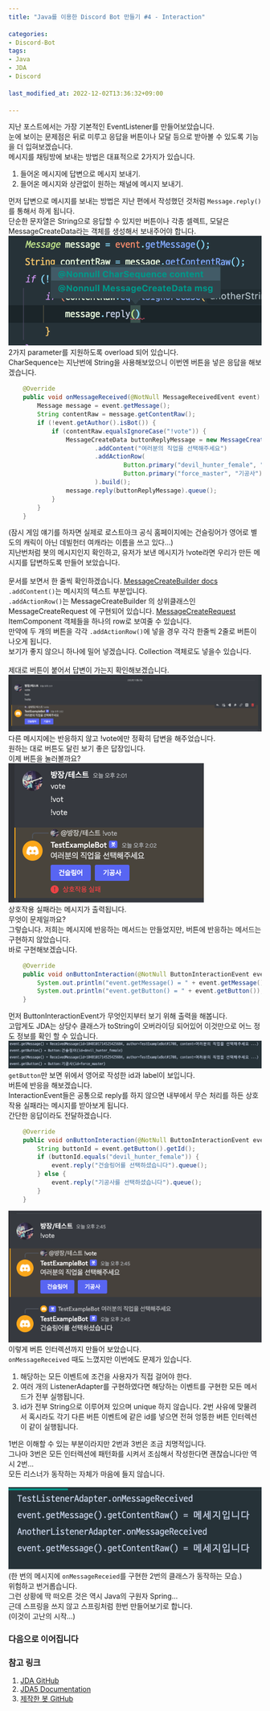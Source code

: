 ```yaml
---
title: "Java를 이용한 Discord Bot 만들기 #4 - Interaction"

categories:
- Discord-Bot
tags:
- Java
- JDA
- Discord

last_modified_at: 2022-12-02T13:36:32+09:00

---
```


지난 포스트에서는 가장 기본적인 EventListener를 만들어보았습니다.  
눈에 보이는 문제점은 뒤로 미루고 응답을 버튼이나 모달 등으로 받아볼 수 있도록 기능을 더 입혀보겠습니다.  
메시지를 채팅방에 보내는 방법은 대표적으로 2가지가 있습니다.  

1. 들어온 메시지에 답변으로 메시지 보내기.
2. 들어온 메시지와 상관없이 원하는 채널에 메시지 보내기.  

먼저 답변으로 메시지를 보내는 방법은 지난 편에서 작성했던 것처럼 `Message.reply()`를 통해서 하게 됩니다.  
단순한 문자열은 String으로 응답할 수 있지만 버튼이나 각종 셀렉트, 모달은 MessageCreateData라는 객체를 생성해서 보내주어야 합니다.  
![reply() overloading methods](/assets/images/discord_bot/4/4-1.png)  
2가지 parameter를 지원하도록 overload 되어 있습니다.  
CharSequence는 지난번에 String을 사용해보았으니 이번엔 버튼을 넣은 응답을 해보겠습니다.  
```java
    @Override
    public void onMessageReceived(@NotNull MessageReceivedEvent event) {
        Message message = event.getMessage();
        String contentRaw = message.getContentRaw();
        if (!event.getAuthor().isBot()) {
            if (contentRaw.equalsIgnoreCase("!vote")) {
                MessageCreateData buttonReplyMessage = new MessageCreateBuilder()
                        .addContent("여러분의 직업을 선택해주세요")
                        .addActionRow(
                                Button.primary("devil_hunter_female", "건슬링어"),
                                Button.primary("force_master", "기공사")
                        ).build();
                message.reply(buttonReplyMessage).queue();
            }
        }
    }
```  
(잠시 게임 얘기를 하자면 실제로 로스트아크 공식 홈페이지에는 건슬링어가 영어로 별도의 캐릭이 아닌 데빌헌터 여캐라는 이름을 쓰고 있다...)  
지난번처럼 봇의 메시지인지 확인하고, 유저가 보낸 메시지가 !vote라면 우리가 만든 메시지를 답변하도록 만들어 보았습니다.  
<br>
문서를 보면서 한 줄씩 확인하겠습니다. [MessageCreateBuilder docs](https://ci.dv8tion.net/job/JDA5/javadoc/net/dv8tion/jda/api/utils/messages/MessageCreateBuilder.html)  
`.addContent()`는 메시지의 텍스트 부분입니다.  
`.addActionRow()`는 MessageCreateBuilder 의 상위클래스인 MessageCreateRequest 에 구현되어 있습니다. [MessageCreateRequest](https://ci.dv8tion.net/job/JDA5/javadoc/net/dv8tion/jda/api/utils/messages/MessageCreateRequest.html#addActionRow(java.util.Collection))  
ItemComponent 객체들을 하나의 row로 보여줄 수 있습니다.  
만약에 두 개의 버튼을 각각 `.addActionRow()`에 넣을 경우 각각 한줄씩 2줄로 버튼이 나오게 됩니다.  
보기가 좋지 않으니 하나에 밀어 넣겠습니다. Collection 객체로도 넣을수 있습니다.  
<br>
제대로 버튼이 붙어서 답변이 가는지 확인해보겠습니다.  
![button reply](/assets/images/discord_bot/4/4-2.png)  
다른 메시지에는 반응하지 않고 !vote에만 정확히 답변을 해주었습니다.  
원하는 대로 버튼도 달린 보기 좋은 답장입니다.  
이제 버튼을 눌러볼까요?  
![button reply](/assets/images/discord_bot/4/4-3.png)  
상호작용 실패라는 메시지가 출력됩니다.  
무엇이 문제일까요?  
그렇습니다. 저희는 메시지에 반응하는 메서드는 만들었지만, 버튼에 반응하는 메서드는 구현하지 않았습니다.  
바로 구현해보겠습니다.  
```java
    @Override
    public void onButtonInteraction(@NotNull ButtonInteractionEvent event) {
        System.out.println("event.getMessage() = " + event.getMessage());
        System.out.println("event.getButton() = " + event.getButton());
    }
```  
먼저 ButtonInteractionEvent가 무엇인지부터 보기 위해 출력을 해봅니다.  
고맙게도 JDA는 상당수 클래스가 toString이 오버라이딩 되어있어 이것만으로 어느 정도 정보를 확인 할 수 있습니다.  
![button result](/assets/images/discord_bot/4/4-4.png)  
`getButton`만 보면 위에서 영어로 작성한 id과 label이 보입니다.  
버튼에 반응을 해보겠습니다.  
InteractionEvent들은 공통으로 reply를 하지 않으면 내부에서 무슨 처리를 하든 상호작용 실패라는 메시지를 받아보게 됩니다.  
간단한 응답이라도 전달하겠습니다.  
```java
    @Override
    public void onButtonInteraction(@NotNull ButtonInteractionEvent event) {
        String buttonId = event.getButton().getId();
        if (buttonId.equals("devil_hunter_female")) {
            event.reply("건슬링어를 선택하셨습니다").queue();
        } else {
            event.reply("기공사를 선택하셨습니다").queue();
        }
    }
```  
![button interaction reply](/assets/images/discord_bot/4/4-5.png)  
이렇게 버튼 인터렉션까지 만들어 보았습니다.  
`onMessageReceived` 때도 느꼈지만 이번에도 문제가 있습니다.

1. 해당하는 모든 이벤트에 조건을 사용자가 직접 걸어야 한다.
2. 여러 개의 ListenerAdapter를 구현하였다면 해당하는 이벤트를 구현한 모든 메서드가 전부 실행됩니다.
3. id가 전부 String으로 이루어져 있으며 unique 하지 않습니다. 2번 사유에 맞물려서 혹시라도 각기 다른 버튼 이벤트에 같은 id를 넣으면 전혀 엉뚱한 버튼 인터렉션이 같이 실행됩니다.  

1번은 이해할 수 있는 부분이라지만 2번과 3번은 조금 치명적입니다.  
그나마 3번은 모든 인터렉션에 패턴화를 시켜서 조심해서 작성한다면 괜찮습니다만 역시 2번...  
모든 리스너가 동작하는 자체가 마음에 들지 않습니다.  
<br>
 ![get problem](/assets/images/discord_bot/4/4-6.png)  
(한 번의 메시지에 `onMessageReceied`를 구현한 2번의 클래스가 동작하는 모습.)  
위험하고 번거롭습니다.  
그런 상황에 딱 떠오른 것은 역시 Java의 구원자 Spring...  
근데 스프링을 쓰지 않고 스프링처럼 한번 만들어보기로 합니다.  
(이것이 고난의 시작...)
### 다음으로 이어집니다

### 참고 링크
1. [JDA GitHub](https://github.com/DV8FromTheWorld/JDA)
2. [JDA5 Documentation](https://ci.dv8tion.net/job/JDA5/javadoc/index.html)
3. [제작한 봇 GitHub](https://github.com/Sadowbass/shotgun-bot)